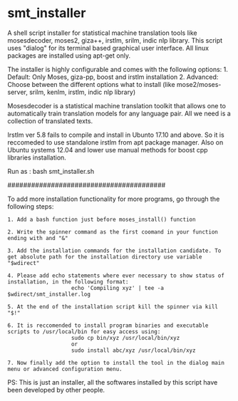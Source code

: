 # smt_installer

A shell script installer for statistical machine translation tools like mosesdecoder, moses2, giza++, irstlm, srilm, indic nlp library. This script uses "dialog" for its terminal based graphical user interface. All linux packages are installed using apt-get only.
 
The installer is highly configurable and comes with the following options: 
    1. Default: Only Moses, giza-pp, boost and irstlm installation
    2. Advanced: Choose between the different options what to install (like mose2/moses-server, srilm, kenlm, irstlm, indic nlp library)

Mosesdecoder is a statistical machine translation toolkit that allows one to
automatically train translation models for any language pair. All we need is a
collection of translated texts.

Irstlm ver 5.8 fails to compile and install in Ubunto 17.10 and above. So it is reccomeded to use standalone irstlm from apt package manager. Also on Ubuntu systems 12.04 and lower use manual methods for boost cpp libraries installation.

Run as : bash smt_installer.sh


########################################


To add more installation functionality for more programs, go through the following steps:

	1. Add a bash function just before moses_install() function

	2. Write the spinner command as the first coomand in your function ending with and "&"

	3. Add the installation commands for the installation candidate. To get absolute path for the installation directory use variable "$wdirect"

	4. Please add echo statements where ever necessary to show status of installation, in the following format:
						echo 'Compiling xyz' | tee -a  $wdirect/smt_installer.log

	5. At the end of the installation script kill the spinner via kill "$!"

	6. It is reccomended to install program binaries and executable scripts to /usr/local/bin for easy access using:
						sudo cp bin/xyz /usr/local/bin/xyz 
						or
						sudo install abc/xyz /usr/local/bin/xyz

	7. Now finally add the option to install the tool in the dialog main menu or advanced configuration menu.



PS: This is just an installer, all the softwares installed by this script have been developed by other people. 
